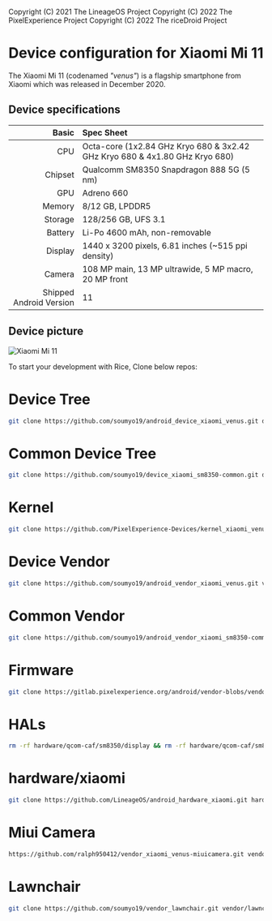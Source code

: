 Copyright (C) 2021 The LineageOS Project
Copyright (C) 2022 The PixelExperience Project
Copyright (C) 2022 The riceDroid Project

Device configuration for Xiaomi Mi 11
=========================================

The Xiaomi Mi 11 (codenamed _"venus"_) is a flagship smartphone from Xiaomi which was released in December 2020.

## Device specifications

Basic   | Spec Sheet
-------:|:-------------------------
CPU     | Octa-core (1x2.84 GHz Kryo 680 & 3x2.42 GHz Kryo 680 & 4x1.80 GHz Kryo 680)
Chipset | Qualcomm SM8350 Snapdragon 888 5G (5 nm)
GPU     | Adreno 660
Memory  | 8/12 GB, LPDDR5
Storage | 128/256 GB, UFS 3.1
Battery | Li-Po 4600 mAh, non-removable
Display | 1440 x 3200 pixels, 6.81 inches (~515 ppi density)
Camera  | 108 MP main, 13 MP ultrawide, 5 MP macro, 20 MP front
Shipped Android Version | 11

## Device picture

![Xiaomi Mi 11](https://i01.appmifile.com/webfile/globalimg/products/pc/mi11/specs-01.png "Xiaomi Mi 11")


To start your development with Rice, Clone below repos:

# Device Tree
```bash
git clone https://github.com/soumyo19/android_device_xiaomi_venus.git device/xiaomi/venus
```

# Common Device Tree
```bash
git clone https://github.com/soumyo19/device_xiaomi_sm8350-common.git device/xiaomi/sm8350-common
```

# Kernel
```bash
git clone https://github.com/PixelExperience-Devices/kernel_xiaomi_venus.git kernel/xiaomi/venus
```

# Device Vendor
```bash
git clone https://github.com/soumyo19/android_vendor_xiaomi_venus.git vendor/xiaomi/venus
```

# Common Vendor
```bash
git clone https://github.com/soumyo19/android_vendor_xiaomi_sm8350-common.git vendor/xiaomi/sm8350-common
```

# Firmware
```bash
git clone https://gitlab.pixelexperience.org/android/vendor-blobs/vendor_xiaomi_venus-firmware.git vendor/xiaomi/venus-firmware
```
# HALs
```bash
rm -rf hardware/qcom-caf/sm8350/display && rm -rf hardware/qcom-caf/sm8350/audio && rm -rf hardware/qcom-caf/sm8350/media && git clone https://github.com/PixelExperience/hardware_qcom-caf_sm8350_display.git hardware/qcom-caf/sm8350/display && git clone https://github.com/PixelExperience/hardware_qcom-caf_sm8350_audio.git hardware/qcom-caf/sm8350/audio && git clone https://github.com/PixelExperience/hardware_qcom-caf_sm8350_media.git hardware/qcom-caf/sm8350/media
```
# hardware/xiaomi
```bash
git clone https://github.com/LineageOS/android_hardware_xiaomi.git hardware/xiaomi
```

# Miui Camera
```bash
https://github.com/ralph950412/vendor_xiaomi_venus-miuicamera.git vendor/xiaomi/venus-miuicamera
```

# Lawnchair
```bash
git clone https://github.com/soumyo19/vendor_lawnchair.git vendor/lawnchair 
```

